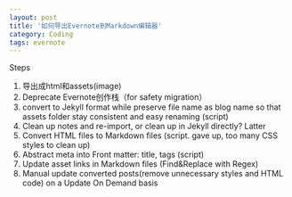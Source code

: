 ```yaml
---
layout: post
title: '如何导出Evernote到Markdown编辑器'
category: Coding
tags: evernote
---
```



Steps
1. 导出成html和assets(image) 
2. Deprecate Evernote创作栈（for safety migration） 
3. convert to Jekyll format while preserve file name as blog name so that assets folder stay consistent and easy renaming (script) 
4. Clean up notes and re-import, or clean up in Jekyll directly? Latter 
5. Convert HTML files to Markdown files (script. gave up, too many CSS styles to clean up) 
6. Abstract meta into Front matter: title, tags (script) 
7. Update asset links in Markdown files (Find&Replace with Regex) 
8. Manual update converted posts(remove unnecessary styles and HTML code) on a Update On Demand basis 

